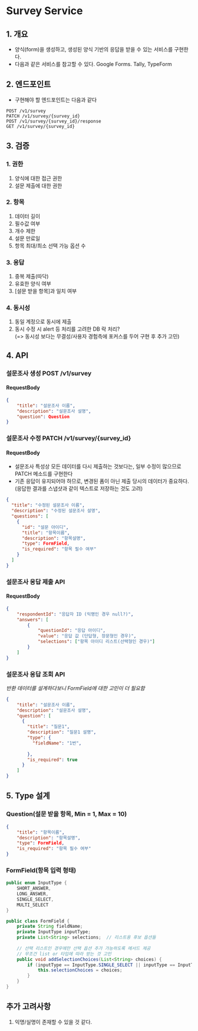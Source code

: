 # Survey Service
## 1. 개요
* 양식(form)을 생성하고, 생성된 양식 기반의 응답을 받을 수 있는 서비스를 구현한다.
* 다음과 같은 서비스를 참고할 수 있다. Google Forms. Tally, TypeForm

## 2. 엔드포인트
* 구현해야 할 엔드포인트는 다음과 같다
```text
POST /v1/survey
PATCH /v1/survey/{survey_id}
POST /v1/survey/{survey_id}/response
GET /v1/survey/{survey_id}
```
## 3. 검증
### 1. 권한
1. 양식에 대한 접근 권한
2. 설문 제출에 대한 권한
### 2. 항목
1. 데이터 길이
2. 필수값 여부
3. 개수 제한
4. 설문 만료일
5. 항목 최대/최소 선택 가능 옵션 수
### 3. 응답
1. 중복 제출(따닥)
2. 유효한 양식 여부
3. [설문 받을 항목]과 일치 여부
### 4. 동시성
1. 동일 계정으로 동시에 제출
2. 동시 수정 시 alert 등 처리를 고려한 DB 락 처리?  
   (=> 동시성 보다는 무결성/사용자 경험측에 포커스를 두어 구현 후 추가 고민)
## 4. API
### 설문조사 생성 POST /v1/survey
#### RequestBody
```json
{
    "title": "설문조사 이름",
    "description": "설문조사 설명",
    "question": Question
}
```
### 설문조사 수정 PATCH /v1/survey/{survey_id}
#### RequestBody
* 설문조사 특성상 모든 데이터를 다시 제출하는 것보다는, 일부  수정이 많으므로 PATCH 메소드를 구현한다
* 기존 응답이 유지되어야 하므로, 변경된 폼이 아닌 제출 당시의 데이터가 중요하다. (응답한 결과를 스냅샷과 같이 텍스트로 저장하는 것도 고려)
```json
{
  "title": "수정된 설문조사 이름",
  "description": "수정된 설문조사 설명",
  "questions": [
    {
      "id": "설문 아이디",
      "title": "항목이름",
      "description": "항목설명",
      "type": FormField,
      "is_required": "항목 필수 여부"
    }
  ]
}
```
### 설문조사 응답 제출 API
#### RequestBody
```json
{
    "respondentId": "응답자 ID (익명인 경우 null?)",
    "answers": [
        {
            "questionId": "응답 아이디",
            "value": "응답 값 (단답형, 장문형인 경우)",
            "selections": ["항목 아이디 리스트(선택형인 경우)"]
        }
    ]
}
```
### 설문조사 응답 조회 API 
_*반환 데이터를 설계하다보니 FormField에 대한 고민이 더 필요함*_
```json
{
    "title": "설문조사 이름",
    "description": "설문조사 설명",
    "question": [
      {
        "title": "질문1",
        "description": "질문1 설명",
        "type": {
          "fieldName": "1번",
          
        },
        "is_required": true
      }
    ]
}
```

## 5. Type 설계
### Question(설문 받을 항목, Min = 1, Max = 10)
```json
{
    "title": "항목이름",
    "description": "항목설명", 
    "type": FormField, 
    "is_required": "항목 필수 여부"
}
```
### FormField(항목 입력 형태)
```java
public enum InputType {
    SHORT_ANSWER,
    LONG_ANSWER,
    SINGLE_SELECT,
    MULTI_SELECT
}
```
```java
public class FormField {
    private String fieldName;
    private InputType inputType;
    private List<String> selections;  // 리스트용 후보 옵션들
    
    // 선택 리스트인 경우에만 선택 옵션 추가 가능하도록 메서드 제공
    // 무조건 list or 타입에 따라 받는 것 고민
    public void addSelectionChoices(List<String> choices) {
        if (inputType == InputType.SINGLE_SELECT || inputType == InputType.MULTI_SELECT) {
            this.selectionChoices = choices;
        }
    }
}
```

## 추가 고려사항
1. 익명/실명이 존재할 수 있을 것 같다.